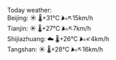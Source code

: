 Today weather:  
Beijing: ☀️   🌡️+31°C 🌬️↖15km/h  
Tianjin: ☀️   🌡️+27°C 🌬️↖7km/h  
Shijiazhuang: ☁️   🌡️+26°C 🌬️↙4km/h  
Tangshan: ☀️   🌡️+28°C 🌬️↖16km/h  
